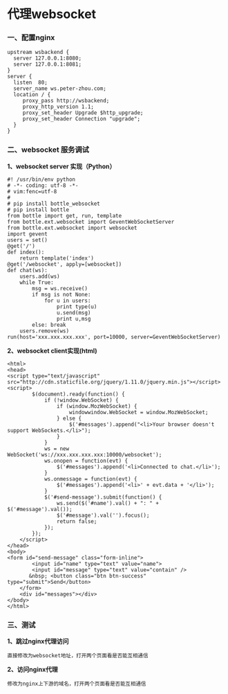 # 代理websocket

### 一、配置nginx
			
    upstream wsbackend {
      server 127.0.0.1:8080;
      server 127.0.0.1:8081;
    }
    server {
      listen  80;
      server_name ws.peter-zhou.com;
      location / {
         proxy_pass http://wsbackend;
         proxy_http_version 1.1;
         proxy_set_header Upgrade $http_upgrade;
         proxy_set_header Connection "upgrade";
      }
    }
  
### 二、websocket 服务调试
**1、websocket server 实现（Python）**

    #! /usr/bin/env python  
    # -*- coding: utf-8 -*-  
    # vim:fenc=utf-8  
    #  
    # pip install bottle_websocket  
    # pip install bottle  
    from bottle import get, run, template  
    from bottle.ext.websocket import GeventWebSocketServer  
    from bottle.ext.websocket import websocket  
    import gevent  
    users = set()  
    @get('/')  
    def index():  
        return template('index')  
    @get('/websocket', apply=[websocket])  
    def chat(ws):  
        users.add(ws)  
        while True:  
            msg = ws.receive()  
            if msg is not None:  
                for u in users:  
                    print type(u)  
                    u.send(msg)  
                    print u,msg  
            else: break  
        users.remove(ws)  
    run(host='xxx.xxx.xxx.xxx', port=10000, server=GeventWebSocketServer) 
    
**2、websocket client实现(html)**

    <html>  
    <head>  
    <script type="text/javascript" src="http://cdn.staticfile.org/jquery/1.11.0/jquery.min.js"></script>  
    <script>  
            $(document).ready(function() {  
                if (!window.WebSocket) {  
                    if (window.MozWebSocket) {  
                        windowwindow.WebSocket = window.MozWebSocket;  
                    } else {  
                        $('#messages').append("<li>Your browser doesn't support WebSockets.</li>");  
                    }  
                }  
                ws = new WebSocket('ws://xxx.xxx.xxx.xxx:10000/websocket');  
                ws.onopen = function(evt) {  
                    $('#messages').append('<li>Connected to chat.</li>');  
                }  
                ws.onmessage = function(evt) {  
                    $('#messages').append('<li>' + evt.data + '</li>');  
                }  
                $('#send-message').submit(function() {  
                    ws.send($('#name').val() + ": " + $('#message').val());  
                    $('#message').val('').focus();  
                    return false;  
                });  
            });  
        </script>  
    </head>  
    <body>  
    <form id="send-message" class="form-inline">  
            <input id="name" type="text" value="name">  
            <input id="message" type="text" value="contain" />  
           &nbsp; <button class="btn btn-success" type="submit">Send</button>  
        </form>  
        <div id="messages"></div>  
    </body>  
    </html> 
### 三、测试
**1、跳过nginx代理访问**
    
    直接修改为websocket地址，打开两个页面看是否能互相通信
    
**2、访问nginx代理**

    修改为nginx上下游的域名，打开两个页面看是否能互相通信